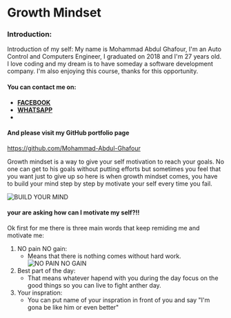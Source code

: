 # Growth Mindset
### Introduction:
Introduction of my self:
My name is Mohammad Abdul Ghafour, I'm an Auto Control and Computers Engineer, I graduated on 2018 and I'm 27 years old.
I love coding and my dream is to have someday a software development company.
I'm also enjoying this course, thanks for this opportunity.
#### You can contact me on:
* **[FACEBOOK](https://ar-ar.facebook.com/)**
* **[WHATSAPP](https://www.whatsapp.com/)**
* 
#### And please visit my GitHub portfolio page
https://github.com/Mohammad-Abdul-Ghafour

Growth mindset is a way to give your self motivation to reach your goals.
No one can get to his goals without putting efforts but sometimes you feel that you want just to give up
so here is when growth mindset comes, you have to build your mind step by step by motivate your self every time you fail.

![BUILD YOUR MIND](https://www.fearlessmotivation.com/wp-content/uploads/2017/10/strong-mind-strong-life-fb.jpg)

#### your are asking how can I motivate my self?!!
Ok first for me there is three main words that keep remiding me and motivate me:
1. NO pain NO gain: 
    * Means that there is nothing comes without hard work.
![NO PAIN NO GAIN](https://www.marylebonephysio.com/wp-content/uploads/2016/04/No-Pain-No-Gain.jpg)
2. Best part of the day:
    * That means whatever hapend with you during the day focus on the good things so you can live to fight anther day.
3. Your inspration:
    * You can put name of your inspration in front of you and say "I'm gona be like him or even better"

